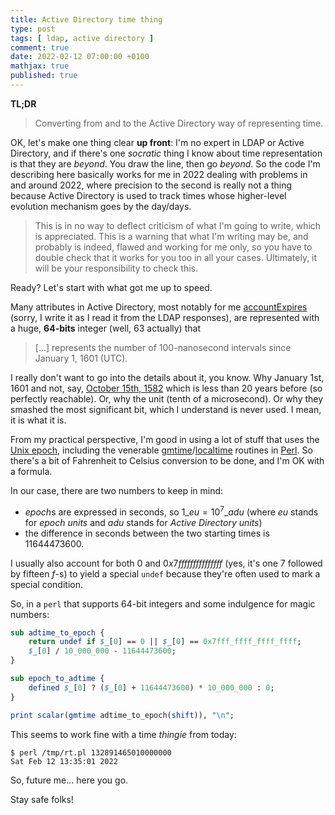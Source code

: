 ```yaml
---
title: Active Directory time thing
type: post
tags: [ ldap, active directory ]
comment: true
date: 2022-02-12 07:00:00 +0100
mathjax: true
published: true
---
```


**TL;DR**

> Converting from and to the Active Directory way of representing time.

OK, let's make one thing clear **up front**: I'm no expert in LDAP or
Active Directory, and if there's one *socratic* thing I know about time
representation is that they are *beyond*. You draw the line, then go
*beyond*. So the code I'm describing here basically works for me in 2022
dealing with problems in and around 2022, where precision to the second
is really not a thing because Active Directory is used to track times
whose higher-level evolution mechanism goes by the day/days.

> This is in no way to deflect criticism of what I'm going to write,
> which is appreciated. This is a warning that what I'm writing may be,
> and probably is indeed, flawed and working for me only, so you have to
> double check that it works for you too in all your cases. Ultimately,
> it will be your responsibility to check this.

Ready? Let's start with what got me up to speed.

Many attributes in Active Directory, most notably for me
[accountExpires][] (sorry, I write it as I read it from the LDAP
responses), are represented with a huge, **64-bits** integer (well, 63
actually) that

> \[...\] represents the number of 100-nanosecond intervals since
> January 1, 1601 (UTC).

I really don't want to go into the details about it, you know. Why
January 1st, 1601 and not, say, [October 15th, 1582][greg] which is less
than 20 years before (so perfectly reachable). Or, why the unit (tenth
of a microsecond). Or why they smashed the most significant bit, which I
understand is never used. I mean, it is what it is.

From my practical perspective, I'm good in using a lot of stuff that
uses the [Unix epoch][], including the venerable
[gmtime][]/[localtime][] routines in [Perl][]. So there's a bit of
Fahrenheit to Celsius conversion to be done, and I'm OK with a formula.

In our case, there are two numbers to keep in mind:

- *epoch*s are expressed in seconds, so $1\_{eu} = 10^7\_{adu}$ (where
  *eu* stands for *epoch units* and *adu* stands for *Active Directory
  units*)
- the difference in seconds between the two starting times is
  $11644473600$.

I usually also account for both $0$ and $0x7fffffffffffffff$ (yes, it's
one $7$ followed by fifteen $f$-s) to yield a special `undef` because
they're often used to mark a special condition.

So, in a `perl` that supports 64-bit integers and some indulgence for
magic numbers:


```perl
sub adtime_to_epoch {
    return undef if $_[0] == 0 || $_[0] == 0x7fff_ffff_ffff_ffff;
    $_[0] / 10_000_000 - 11644473600;
}

sub epoch_to_adtime {
    defined $_[0] ? ($_[0] + 11644473600) * 10_000_000 : 0;
}

print scalar(gmtime adtime_to_epoch(shift)), "\n";
```

This seems to work fine with a time *thingie* from today:

```
$ perl /tmp/rt.pl 132891465010000000
Sat Feb 12 13:35:01 2022
```

So, future me... here you go.

Stay safe folks!




[Perl]: https://www.perl.org/
[Raku]: https://raku.org/
[accountExpires]: https://docs.microsoft.com/en-us/windows/win32/adschema/a-accountexpires
[greg]: https://en.wikipedia.org/wiki/Gregorian_calendar
[Unix epoch]: https://en.wikipedia.org/wiki/Unix_time
[gmtime]: https://perldoc.perl.org/functions/gmtime
[localtime]: https://perldoc.perl.org/functions/localtime
